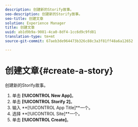 ```yaml
---
description: 创建新的Storify故事。
seo-description: 创建新的Storify故事。
seo-title: 创建文章
solution: Experience Manager
title: 创建文章
uuid: ab1d9b9a-9081-4ca0-8df4-1cc6d9c9fd81
translation-type: tm+mt
source-git-commit: 67aeb3de964473b326c88c3a3f81ff48a6a12652

---
```



# 创建文章{#create-a-story}

创建新的Storify故事。

1. 单击 **[!UICONTROL New App]**。
1. 单击 **[!UICONTROL Storify 2]**。
1. 输入 **[!UICONTROL App Title]**一个。
1. 选择 **[!UICONTROL Site]**一个。
1. 单击 **[!UICONTROL Create]**。
